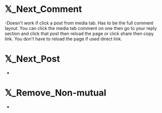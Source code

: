 #  𝕏_Next_Comment

-Doesn't work if click a post from media tab. Has to be the full comment layout. You can click the media tab comment on one then go to your reply section and click that post then reload the page or click share then copy link. You don't have to reload the page if used direct link.

#  𝕏_Next_Post

-

#  𝕏_Remove_Non-mutual

-

